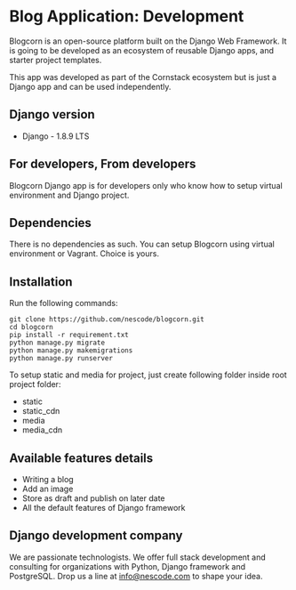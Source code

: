 # Blog Application: Development

Blogcorn is an open-source platform built on the Django Web Framework. It is going to be developed as an ecosystem of reusable Django apps, and starter project templates.

This app was developed as part of the Cornstack ecosystem but is just a Django app and can be used independently.

## Django version

- Django - 1.8.9 LTS

## For developers, From developers

Blogcorn Django app is for developers only who know how to setup virtual environment and Django project.

## Dependencies

There is no dependencies as such. You can setup Blogcorn using virtual environment or Vagrant. Choice is yours.

## Installation

Run the following commands:
```
git clone https://github.com/nescode/blogcorn.git
cd blogcorn
pip install -r requirement.txt
python manage.py migrate
python manage.py makemigrations
python manage.py runserver
```

To setup static and media for project, just create following folder inside root project folder:
- static
- static_cdn
- media
- media_cdn

## Available features details

- Writing a blog
- Add an image
- Store as draft and publish on later date
- All the default features of Django framework

## Django development company

We are passionate technologists. We offer full stack development and consulting for organizations with Python, Django framework and PostgreSQL. Drop us a line at info@nescode.com to shape your idea.
